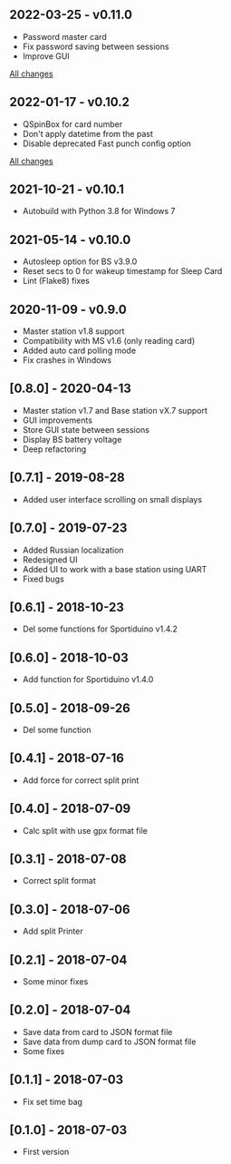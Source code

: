 ## 2022-03-25 - v0.11.0

- Password master card
- Fix password saving between sessions
- Improve GUI

[All changes](https://github.com/sportiduino/sportiduinopq/compare/v0.10.2...v0.11.0)

## 2022-01-17 - v0.10.2

- QSpinBox for card number
- Don't apply datetime from the past
- Disable deprecated Fast punch config option

[All changes](https://github.com/sportiduino/sportiduinopq/compare/v0.10.1...v0.10.2)

## 2021-10-21 - v0.10.1

- Autobuild with Python 3.8 for Windows 7

## 2021-05-14 - v0.10.0
- Autosleep option for BS v3.9.0
- Reset secs to 0 for wakeup timestamp for Sleep Card
- Lint (Flake8) fixes

## 2020-11-09 - v0.9.0
- Master station v1.8 support
- Compatibility with MS v1.6 (only reading card)
- Added auto card polling mode
- Fix crashes in Windows

## [0.8.0] - 2020-04-13
- Master station v1.7 and Base station vX.7 support
- GUI improvements
- Store GUI state between sessions
- Display BS battery voltage
- Deep refactoring

## [0.7.1] - 2019-08-28
- Added user interface scrolling on small displays

## [0.7.0] - 2019-07-23
- Added Russian localization
- Redesigned UI
- Added UI to work with a base station using UART
- Fixed bugs

## [0.6.1] - 2018-10-23
- Del some functions for Sportiduino v1.4.2

## [0.6.0] - 2018-10-03
- Add function for Sportiduino v1.4.0

## [0.5.0] - 2018-09-26
- Del some function

## [0.4.1] - 2018-07-16
- Add force for correct split print

## [0.4.0] - 2018-07-09
- Calc split with use gpx format file

## [0.3.1] - 2018-07-08
- Correct split format

## [0.3.0] - 2018-07-06
- Add split Printer

## [0.2.1] - 2018-07-04
- Some minor fixes

## [0.2.0] - 2018-07-04
- Save data from card to JSON format file
- Save data from dump card to JSON format file
- Some fixes

## [0.1.1] - 2018-07-03
- Fix set time bag

## [0.1.0] - 2018-07-03
- First version

